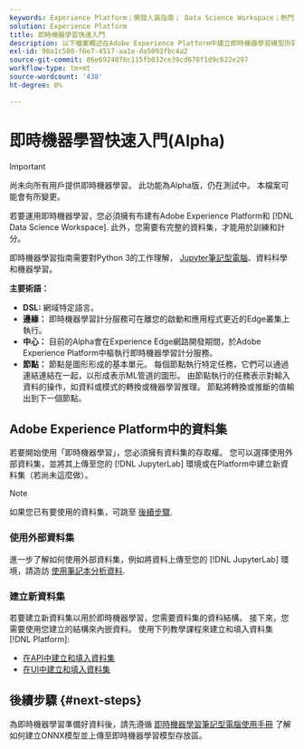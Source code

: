 ```yaml
---
keywords: Experience Platform；開發人員指南； Data Science Workspace；熱門主題；即時機器學習；
solution: Experience Platform
title: 即時機器學習快速入門
description: 以下檔案概述在Adobe Experience Platform中建立即時機器學習模型所需的步驟。
exl-id: 90a1c580-f6e7-4517-aa1e-da5092fbc4a2
source-git-commit: 86e6924078c115fb032ce39cd678f1d9c622e297
workflow-type: tm+mt
source-wordcount: '438'
ht-degree: 0%

---
```


# 即時機器學習快速入門(Alpha)

>[!IMPORTANT]
>
>尚未向所有用戶提供即時機器學習。 此功能為Alpha版，仍在測試中。 本檔案可能會有所變更。

若要運用即時機器學習，您必須擁有布建有Adobe Experience Platform和 [!DNL Data Science Workspace]. 此外，您需要有完整的資料集，才能用於訓練和計分。

即時機器學習指南需要對Python 3的工作理解， [Jupyter筆記型電腦](../jupyterlab/overview.md)、資料科學和機器學習。

**主要術語：**

- **DSL:** 網域特定語言。
- **邊緣：** 即時機器學習計分服務可在離您的啟動和應用程式更近的Edge叢集上執行。
- **中心：** 目前的Alpha會在Experience Edge網路開發期間，於Adobe Experience Platform中樞執行即時機器學習計分服務。
- **節點：** 節點是圖形形成的基本單元。 每個節點執行特定任務，它們可以通過連結連結在一起，以形成表示ML管道的圖形。 由節點執行的任務表示對輸入資料的操作，如資料或模式的轉換或機器學習推理。 節點將轉換或推斷的值輸出到下一個節點。

## Adobe Experience Platform中的資料集

若要開始使用「即時機器學習」，您必須擁有資料集的存取權。 您可以選擇使用外部資料集，並將其上傳至您的 [!DNL JupyterLab] 環境或在Platform中建立新資料集（若尚未這麼做）。

>[!NOTE]
>
>如果您已有要使用的資料集，可跳至 [後續步驟](#next-steps).

### 使用外部資料集

進一步了解如何使用外部資料集，例如將資料上傳至您的 [!DNL JupyterLab] 環境，請造訪 [使用筆記本分析資料](../jupyterlab/analyze-your-data.md#external-data).

### 建立新資料集

若要建立新資料集以用於即時機器學習，您需要資料集的資料結構。 接下來，您需要使用您建立的結構來內嵌資料。 使用下列教學課程來建立和填入資料集 [!DNL Platform]:

- [在API中建立和填入資料集](../../catalog/datasets/create.md)
- [在UI中建立和填入資料集](../../ingestion/tutorials/ingest-batch-data.md)

## 後續步驟 {#next-steps}

為即時機器學習準備好資料後，請先遵循 [即時機器學習筆記型電腦使用手冊](./rtml-authoring-notebook.md) 了解如何建立ONNX模型並上傳至即時機器學習模型存放區。
